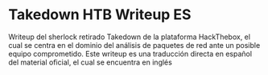 # Takedown HTB Writeup ES
Writeup del sherlock retirado Takedown de la plataforma HackThebox, el cual se centra en el dominio del análisis de paquetes de red ante un posible equipo comprometido. Este writeup es una traducción directa en español del material oficial, el cual se encuentra en inglés
